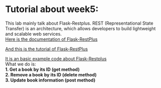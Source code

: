 # Tutorial about week5:

This lab mainly talk about Flask-Restplus. REST (Representational State Transfer) is an architecture, which allows developers to build lightweight and scalable web services.<br>
[Here is the documentation of Flask-RestPlus](https://flask-restplus.readthedocs.io/en/stable/)<br>

[And this is the tutorial of Flask-RestPlus](https://www.youtube.com/watch?v=yh-28ksEXwY&list=PLNrnt5k3GHOO8kB6vKenpAWvZuvVQiHro)<br>

[It is an basic example code about Flask-Restplus](https://github.com/szhbest/COMP9321/blob/master/Week5%20Flask/sample.py)<br>
What we do is:<br>
**1. Get a book by its ID (get method)**<br>
**2. Remove a book by its ID (delete method)**<br>
**3. Update book information (post method)**<br>
